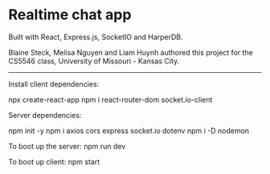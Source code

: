 # Realtime chat app

Built with React, Express.js, SocketIO and HarperDB.

Blaine Steck, Melisa Nguyen and Liam Huynh authored this project for the CS5546 class, University of Missouri - Kansas City.

--------------------------------------------------------------------------------------------------------------------------------

Install client dependencies:

npx create-react-app
npm i react-router-dom socket.io-client

Server dependencies:

npm init -y
npm i axios cors express socket.io dotenv
npm i -D nodemon

To boot up the server:
npm run dev

To boot up client:
npm start

